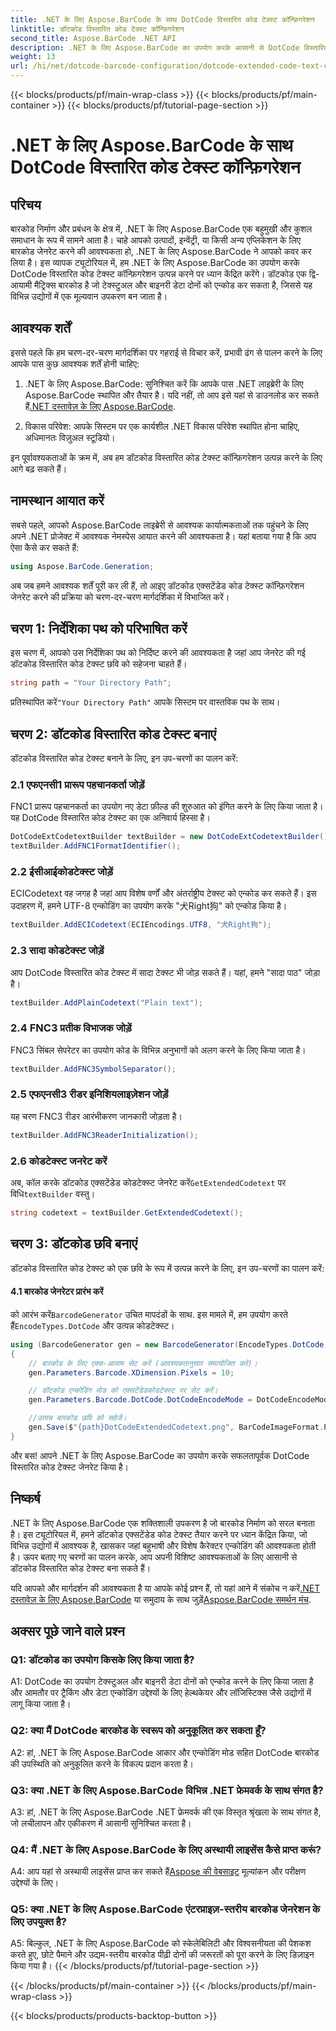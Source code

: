 ```yaml
---
title: .NET के लिए Aspose.BarCode के साथ DotCode विस्तारित कोड टेक्स्ट कॉन्फ़िगरेशन
linktitle: डॉटकोड विस्तारित कोड टेक्स्ट कॉन्फ़िगरेशन
second_title: Aspose.BarCode .NET API
description: .NET के लिए Aspose.BarCode का उपयोग करके आसानी से DotCode विस्तारित कोड टेक्स्ट कॉन्फ़िगरेशन जेनरेट करें। कुशल बारकोड निर्माण के लिए हमारी चरण-दर-चरण मार्गदर्शिका का पालन करें।
weight: 13
url: /hi/net/dotcode-barcode-configuration/dotcode-extended-code-text-configuration/
---
```


{{< blocks/products/pf/main-wrap-class >}}
{{< blocks/products/pf/main-container >}}
{{< blocks/products/pf/tutorial-page-section >}}

# .NET के लिए Aspose.BarCode के साथ DotCode विस्तारित कोड टेक्स्ट कॉन्फ़िगरेशन

## परिचय

बारकोड निर्माण और प्रबंधन के क्षेत्र में, .NET के लिए Aspose.BarCode एक बहुमुखी और कुशल समाधान के रूप में सामने आता है। चाहे आपको उत्पादों, इन्वेंट्री, या किसी अन्य एप्लिकेशन के लिए बारकोड जेनरेट करने की आवश्यकता हो, .NET के लिए Aspose.BarCode ने आपको कवर कर लिया है। इस व्यापक ट्यूटोरियल में, हम .NET के लिए Aspose.BarCode का उपयोग करके DotCode विस्तारित कोड टेक्स्ट कॉन्फ़िगरेशन उत्पन्न करने पर ध्यान केंद्रित करेंगे। डॉटकोड एक द्वि-आयामी मैट्रिक्स बारकोड है जो टेक्स्टुअल और बाइनरी डेटा दोनों को एन्कोड कर सकता है, जिससे यह विभिन्न उद्योगों में एक मूल्यवान उपकरण बन जाता है।

## आवश्यक शर्तें

इससे पहले कि हम चरण-दर-चरण मार्गदर्शिका पर गहराई से विचार करें, प्रभावी ढंग से पालन करने के लिए आपके पास कुछ आवश्यक शर्तें होनी चाहिए:

1.  .NET के लिए Aspose.BarCode: सुनिश्चित करें कि आपके पास .NET लाइब्रेरी के लिए Aspose.BarCode स्थापित और तैयार है। यदि नहीं, तो आप इसे यहां से डाउनलोड कर सकते हैं[.NET दस्तावेज़ के लिए Aspose.BarCode](https://reference.aspose.com/barcode/net/).

2. विकास परिवेश: आपके सिस्टम पर एक कार्यशील .NET विकास परिवेश स्थापित होना चाहिए, अधिमानतः विज़ुअल स्टूडियो।

इन पूर्वावश्यकताओं के क्रम में, अब हम डॉटकोड विस्तारित कोड टेक्स्ट कॉन्फ़िगरेशन उत्पन्न करने के लिए आगे बढ़ सकते हैं।

## नामस्थान आयात करें

सबसे पहले, आपको Aspose.BarCode लाइब्रेरी से आवश्यक कार्यात्मकताओं तक पहुंचने के लिए अपने .NET प्रोजेक्ट में आवश्यक नेमस्पेस आयात करने की आवश्यकता है। यहां बताया गया है कि आप ऐसा कैसे कर सकते हैं:


```csharp
using Aspose.BarCode.Generation;
```

अब जब हमने आवश्यक शर्तें पूरी कर ली हैं, तो आइए डॉटकोड एक्सटेंडेड कोड टेक्स्ट कॉन्फ़िगरेशन जेनरेट करने की प्रक्रिया को चरण-दर-चरण मार्गदर्शिका में विभाजित करें।



## चरण 1: निर्देशिका पथ को परिभाषित करें

इस चरण में, आपको उस निर्देशिका पथ को निर्दिष्ट करने की आवश्यकता है जहां आप जेनरेट की गई डॉटकोड विस्तारित कोड टेक्स्ट छवि को सहेजना चाहते हैं।

```csharp
string path = "Your Directory Path";
```

 प्रतिस्थापित करें`"Your Directory Path"` आपके सिस्टम पर वास्तविक पथ के साथ।

## चरण 2: डॉटकोड विस्तारित कोड टेक्स्ट बनाएं

डॉटकोड विस्तारित कोड टेक्स्ट बनाने के लिए, इन उप-चरणों का पालन करें:

### 2.1 एफएनसी1 प्रारूप पहचानकर्ता जोड़ें

FNC1 प्रारूप पहचानकर्ता का उपयोग नए डेटा फ़ील्ड की शुरुआत को इंगित करने के लिए किया जाता है। यह DotCode विस्तारित कोड टेक्स्ट का एक अनिवार्य हिस्सा है।

```csharp
DotCodeExtCodetextBuilder textBuilder = new DotCodeExtCodetextBuilder();
textBuilder.AddFNC1FormatIdentifier();
```

### 2.2 ईसीआईकोडटेक्स्ट जोड़ें

ECICodetext वह जगह है जहां आप विशेष वर्णों और अंतर्राष्ट्रीय टेक्स्ट को एन्कोड कर सकते हैं। इस उदाहरण में, हमने UTF-8 एन्कोडिंग का उपयोग करके "犬Right狗" को एन्कोड किया है।

```csharp
textBuilder.AddECICodetext(ECIEncodings.UTF8, "犬Right狗");
```

### 2.3 सादा कोडटेक्स्ट जोड़ें

आप DotCode विस्तारित कोड टेक्स्ट में सादा टेक्स्ट भी जोड़ सकते हैं। यहां, हमने "सादा पाठ" जोड़ा है।

```csharp
textBuilder.AddPlainCodetext("Plain text");
```

### 2.4 FNC3 प्रतीक विभाजक जोड़ें

FNC3 सिंबल सेपरेटर का उपयोग कोड के विभिन्न अनुभागों को अलग करने के लिए किया जाता है।

```csharp
textBuilder.AddFNC3SymbolSeparator();
```

### 2.5 एफएनसी3 रीडर इनिशियलाइज़ेशन जोड़ें

यह चरण FNC3 रीडर आरंभीकरण जानकारी जोड़ता है।

```csharp
textBuilder.AddFNC3ReaderInitialization();
```

### 2.6 कोडटेक्स्ट जनरेट करें

 अब, कॉल करके डॉटकोड एक्सटेंडेड कोडटेक्स्ट जेनरेट करें`GetExtendedCodetext` पर विधि`textBuilder` वस्तु।

```csharp
string codetext = textBuilder.GetExtendedCodetext();
```

## चरण 3: डॉटकोड छवि बनाएं

डॉटकोड विस्तारित कोड टेक्स्ट को एक छवि के रूप में उत्पन्न करने के लिए, इन उप-चरणों का पालन करें:

#### 4.1 बारकोड जेनरेटर प्रारंभ करें

 को आरंभ करें`BarcodeGenerator` उचित मापदंडों के साथ. इस मामले में, हम उपयोग करते हैं`EncodeTypes.DotCode` और उत्पन्न कोडटेक्स्ट।

```csharp
using (BarcodeGenerator gen = new BarcodeGenerator(EncodeTypes.DotCode, codetext))
{
    // बारकोड के लिए एक्स-आयाम सेट करें (आवश्यकतानुसार समायोजित करें)।
    gen.Parameters.Barcode.XDimension.Pixels = 10;

    // डॉटकोड एन्कोडिंग मोड को एक्सटेंडेडकोडटेक्स्ट पर सेट करें।
    gen.Parameters.Barcode.DotCode.DotCodeEncodeMode = DotCodeEncodeMode.ExtendedCodetext;

    //उत्पन्न बारकोड छवि को सहेजें।
    gen.Save($"{path}DotCodeExtendedCodetext.png", BarCodeImageFormat.Png);
}
```

और बस! आपने .NET के लिए Aspose.BarCode का उपयोग करके सफलतापूर्वक DotCode विस्तारित कोड टेक्स्ट जेनरेट किया है।

## निष्कर्ष

.NET के लिए Aspose.BarCode एक शक्तिशाली उपकरण है जो बारकोड निर्माण को सरल बनाता है। इस ट्यूटोरियल में, हमने डॉटकोड एक्सटेंडेड कोड टेक्स्ट तैयार करने पर ध्यान केंद्रित किया, जो विभिन्न उद्योगों में आवश्यक है, खासकर जहां बहुभाषी और विशेष कैरेक्टर एन्कोडिंग की आवश्यकता होती है। ऊपर बताए गए चरणों का पालन करके, आप अपनी विशिष्ट आवश्यकताओं के लिए आसानी से डॉटकोड विस्तारित कोड टेक्स्ट बना सकते हैं।

 यदि आपको और मार्गदर्शन की आवश्यकता है या आपके कोई प्रश्न हैं, तो यहां आने में संकोच न करें[.NET दस्तावेज़ के लिए Aspose.BarCode](https://reference.aspose.com/barcode/net/) या समुदाय के साथ जुड़ें[Aspose.BarCode समर्थन मंच](https://forum.aspose.com/c/barcode/13).

## अक्सर पूछे जाने वाले प्रश्न

### Q1: डॉटकोड का उपयोग किसके लिए किया जाता है?

A1: DotCode का उपयोग टेक्स्टुअल और बाइनरी डेटा दोनों को एन्कोड करने के लिए किया जाता है और आमतौर पर ट्रैकिंग और डेटा एन्कोडिंग उद्देश्यों के लिए हेल्थकेयर और लॉजिस्टिक्स जैसे उद्योगों में लागू किया जाता है।

### Q2: क्या मैं DotCode बारकोड के स्वरूप को अनुकूलित कर सकता हूँ?

A2: हां, .NET के लिए Aspose.BarCode आकार और एन्कोडिंग मोड सहित DotCode बारकोड की उपस्थिति को अनुकूलित करने के विकल्प प्रदान करता है।

### Q3: क्या .NET के लिए Aspose.BarCode विभिन्न .NET फ्रेमवर्क के साथ संगत है?

A3: हां, .NET के लिए Aspose.BarCode .NET फ्रेमवर्क की एक विस्तृत श्रृंखला के साथ संगत है, जो लचीलापन और एकीकरण में आसानी सुनिश्चित करता है।

### Q4: मैं .NET के लिए Aspose.BarCode के लिए अस्थायी लाइसेंस कैसे प्राप्त करूं?

 A4: आप यहां से अस्थायी लाइसेंस प्राप्त कर सकते हैं[Aspose की वेबसाइट](https://purchase.aspose.com/temporary-license/) मूल्यांकन और परीक्षण उद्देश्यों के लिए।

### Q5: क्या .NET के लिए Aspose.BarCode एंटरप्राइज़-स्तरीय बारकोड जेनरेशन के लिए उपयुक्त है?

A5: बिल्कुल, .NET के लिए Aspose.BarCode को स्केलेबिलिटी और विश्वसनीयता की पेशकश करते हुए, छोटे पैमाने और उद्यम-स्तरीय बारकोड पीढ़ी दोनों की जरूरतों को पूरा करने के लिए डिज़ाइन किया गया है।
{{< /blocks/products/pf/tutorial-page-section >}}

{{< /blocks/products/pf/main-container >}}
{{< /blocks/products/pf/main-wrap-class >}}

{{< blocks/products/products-backtop-button >}}
